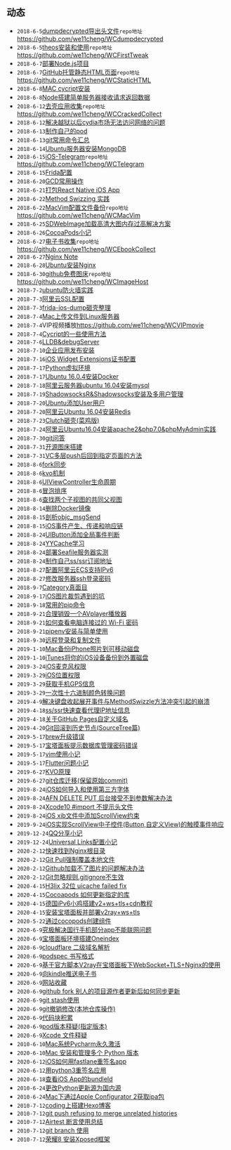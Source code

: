 ## 动态
- ```2018-6-5```[dumpdecrypted导出头文件](https://github.com/we11cheng/WCStudy/blob/master/dumpdecrypted%20%E5%AF%BC%E5%87%BA%E5%A4%B4%E6%96%87%E4%BB%B6.md)```repo地址```<https://github.com/we11cheng/WCdumpdecrypted>
- ```2018-6-5```[theos安装和使用](https://github.com/we11cheng/WCStudy/blob/master/theos%E7%9A%84%E5%AE%89%E8%A3%85%E5%92%8C%E4%BD%BF%E7%94%A8.md)```repo地址```<https://github.com/we11cheng/WCFirstTweak>
- ```2018-6-7```[部署Node.js项目](https://github.com/we11cheng/WCStudy/blob/master/%E9%83%A8%E7%BD%B2Node.js%E5%88%B0%E6%9C%8D%E5%8A%A1%E5%99%A8.md)
- ```2018-6-7```[GitHub托管静态HTML页面](https://github.com/we11cheng/WCStudy/blob/master/GitHub%E6%89%98%E7%AE%A1%E9%9D%99%E6%80%81HTML%E9%A1%B5%E9%9D%A2.md)```repo地址```<https://github.com/we11cheng/WCStaticHTML>
- ```2018-6-8```[MAC cycript安装](https://github.com/we11cheng/WCStudy/blob/master/MAC%20cycript%E5%AE%89%E8%A3%85.md)
- ```2018-6-8```[Node搭建简单服务器接收请求返回数据](https://github.com/we11cheng/WCMockApiJson)
- ```2018-6-12```[去壳应用收集](https://github.com/we11cheng/WCCrackedCollect/blob/master/README.md)```repo地址```<https://github.com/we11cheng/WCCrackedCollect>
- ```2018-6-12```[解决越狱以后cydia市场无法访问网络的问题](https://github.com/we11cheng/WCStudy/blob/master/%E8%B6%8A%E7%8B%B1%E7%9B%B8%E5%85%B3%E8%AE%B0%E5%BD%95.md)
- ```2018-6-13```[制作自己的pod](https://github.com/we11cheng/WCStudy/blob/master/%E5%88%B6%E4%BD%9C%E8%87%AA%E5%B7%B1%E7%9A%84pod%E5%BA%93.md)
- ```2018-6-13```[git常用命令汇总](https://github.com/we11cheng/WCStudy/blob/master/git%E5%B8%B8%E7%94%A8%E5%91%BD%E4%BB%A4.md)
- ```2018-6-14```[Ubuntu服务器安装MongoDB](https://github.com/we11cheng/WCStudy/blob/master/Ubuntu%E6%9C%8D%E5%8A%A1%E5%99%A8%E5%AE%89%E8%A3%85MongoDB.md)
- ```2018-6-15```[iOS-Telegram](https://github.com/we11cheng/WCTelegram/blob/master/README.md)```repo地址```<https://github.com/we11cheng/WCTelegram>
- ```2018-6-15```[Frida配置](https://github.com/we11cheng/WCStudy/blob/master/%E9%85%8D%E7%BD%AEFrida.md)
- ```2018-6-20```[GCD常用操作](https://github.com/we11cheng/WCStudy/blob/master/GCD%E5%B8%B8%E7%94%A8%E6%93%8D%E4%BD%9C.md)
- ```2018-6-21```[打包React Native iOS App](https://github.com/we11cheng/WCStudy/blob/master/%E6%89%93%E5%8C%85React%20Native%20iOS%20App.md)
- ```2018-6-22```[Method Swizzing 实践](https://github.com/we11cheng/WCStudy/blob/master/Method%20Swizzling%E5%AE%9E%E8%B7%B5.md)
- ```2018-6-22```[MacVim配置文件备份](https://github.com/we11cheng/WCMacVim/blob/master/README.md)```repo地址```<https://github.com/we11cheng/WCMacVim>
- ```2018-6-25```[SDWebImage加载高清大图内存过高解决方案](https://blog.csdn.net/benyoulai5/article/details/50462586)
- ```2018-6-26```[CocoaPods小记](https://github.com/we11cheng/WCStudy/blob/master/CocoaPods%E5%B0%8F%E8%AE%B0.md)
- ```2018-6-27```[电子书收集](https://github.com/we11cheng/WCEbookCollect/blob/master/README.md)```repo地址```<https://github.com/we11cheng/WCEbookCollect>
- ```2018-6-27```[Nginx Note](https://github.com/we11cheng/WCStudy/blob/master/Nginx%20Note.md)
- ```2018-6-28```[Ubuntu安装Nginx](https://github.com/we11cheng/WCStudy/blob/master/Ubuntu%E5%AE%89%E8%A3%85Nginx.md)
- ```2018-6-30```[github免费图床](https://github.com/we11cheng/WCImageHost/blob/master/README.md)```repo地址```<https://github.com/we11cheng/WCImageHost>
- ```2018-7-2```[ubuntu防火墙实践](https://github.com/we11cheng/WCStudy/blob/master/ubuntu%E9%98%B2%E7%81%AB%E5%A2%99.md)
- ```2018-7-3```[阿里云SSL配置](https://github.com/we11cheng/WCStudy/blob/master/SSL%20Configuration.md)
- ```2018-7-3```[frida-ios-dump砸壳整理](https://github.com/we11cheng/WCStudy/blob/master/frida-ios-dump.md)
- ```2018-7-4```[Mac上传文件到Linux服务器](https://www.jianshu.com/p/1afd25e7459d)
- ```2018-7-4```VIP视频播放<https://github.com/we11cheng/WCVIPmovie>
- ```2018-7-4```[Cycript的一些使用方法](https://github.com/we11cheng/WCStudy/blob/master/Cycript%E7%9A%84%E4%B8%80%E4%BA%9B%E4%BD%BF%E7%94%A8%E6%96%B9%E6%B3%95.md)
- ```2018-7-6```[LLDB&debugServer](https://github.com/we11cheng/WCStudy/blob/master/LLDB%26debugServer.md)
- ```2018-7-10```[企业应用发布安装](https://github.com/we11cheng/WCStudy/blob/master/%E4%BC%81%E4%B8%9A%E5%BA%94%E7%94%A8%E5%8F%91%E5%B8%83%E5%AE%89%E8%A3%85.md)
- ```2018-7-16```[iOS Widget Extensions证书配置](https://github.com/we11cheng/WCStudy/blob/master/iOS%20Widget%20Extensions%E8%AF%81%E4%B9%A6%E9%85%8D%E7%BD%AE.md)
- ```2018-7-17```[Python虚拟环境](https://github.com/we11cheng/WCStudy/blob/master/Python%E8%99%9A%E6%8B%9F%E7%8E%AF%E5%A2%83.md)
- ```2018-7-17```[Ubuntu 16.0.4安装Docker](https://github.com/we11cheng/WCStudy/blob/master/Ubuntu%2016.0.4%E5%AE%89%E8%A3%85Docker.md)
- ```2018-7-18```[阿里云服务器ubuntu 16.04安装mysql](https://github.com/we11cheng/WCStudy/blob/master/%E9%98%BF%E9%87%8C%E4%BA%91%E6%9C%8D%E5%8A%A1%E5%99%A8ubuntu%2016.04%E5%AE%89%E8%A3%85mysql.md)
- ```2018-7-19```[ShadowsocksR&Shadowsocks安装及多用户管理](https://github.com/we11cheng/WCStudy/blob/master/ShadowsocksR%26Shadowsocks%E5%AE%89%E8%A3%85%E5%8F%8A%E5%A4%9A%E7%94%A8%E6%88%B7%E7%AE%A1%E7%90%86.md)
- ```2018-7-20```[Ubuntu添加User用户](https://github.com/we11cheng/WCStudy/blob/master/Ubuntu%E6%B7%BB%E5%8A%A0User%E7%94%A8%E6%88%B7.md)
- ```2018-7-20```[阿里云Ubuntu 16.04安装Redis](https://github.com/we11cheng/WCStudy/blob/master/%E9%98%BF%E9%87%8C%E4%BA%91Ubuntu%2016.04%E5%AE%89%E8%A3%85Redis.md)
- ```2018-7-23```[Clutch砸壳(菜鸡版)](https://github.com/we11cheng/WCStudy/blob/master/Clutch%E7%A0%B8%E5%A3%B3(%E8%8F%9C%E9%B8%A1%E7%89%88).md)
- ```2018-7-24```[阿里云Ubuntu16.04安装apache2&php7.0&phpMyAdmin实践](https://github.com/we11cheng/WCStudy/blob/master/%E9%98%BF%E9%87%8C%E4%BA%91Ubuntu16.04%E5%AE%89%E8%A3%85apache2%26php7.0%26phpMyAdmin%E5%AE%9E%E8%B7%B5.md)
- ```2018-7-30```[git问答](https://github.com/we11cheng/WCStudy/blob/master/git%E9%97%AE%E7%AD%94(%E4%B8%8D%E5%AE%9A%E6%97%B6%E6%9B%B4%E6%96%B0).md)
- ```2018-7-31```[开源图床搭建](https://github.com/we11cheng/WCStudy/blob/master/%E5%BC%80%E6%BA%90%E5%9B%BE%E5%BA%8A%E6%90%AD%E5%BB%BA.md)
- ```2018-7-31```[VC多层push后回到指定页面的方法](https://github.com/we11cheng/WCStudy/blob/master/VC%E5%A4%9A%E5%B1%82push%E5%90%8E%E5%9B%9E%E5%88%B0%E6%8C%87%E5%AE%9A%E9%A1%B5%E9%9D%A2%E7%9A%84%E6%96%B9%E6%B3%95.md)
- ```2018-8-6```[fork同步](https://github.com/we11cheng/WCStudy/blob/master/fork%E5%90%8C%E6%AD%A5.md)
- ```2018-8-6```[kvo机制](https://github.com/we11cheng/WCStudy/blob/master/KVO%E6%9C%BA%E5%88%B6.md)
- ```2018-8-6```[UIViewController生命周期](https://github.com/we11cheng/WCStudy/blob/master/UIViewController%E7%9A%84%E7%94%9F%E5%91%BD%E5%91%A8%E6%9C%9F.md)
- ```2018-8-6```[冒泡排序](https://github.com/we11cheng/WCStudy/blob/master/%E5%86%92%E6%B3%A1%E6%8E%92%E5%BA%8F.md)
- ```2018-8-6```[查找两个子视图的共同父视图](https://github.com/we11cheng/WCStudy/blob/master/%E6%9F%A5%E6%89%BE%E4%B8%A4%E4%B8%AA%E5%AD%90%E8%A7%86%E5%9B%BE%E7%9A%84%E5%85%B1%E5%90%8C%E7%88%B6%E8%A7%86%E5%9B%BE.md)
- ```2018-8-14```[删除Docker镜像](https://github.com/we11cheng/WCStudy/blob/master/%E5%88%A0%E9%99%A4Docker%E9%95%9C%E5%83%8F.md)
- ```2018-8-15```[剖析objc_msgSend](https://github.com/we11cheng/WCStudy/blob/master/%E5%89%96%E6%9E%90objc_msgSend.md)
- ```2018-8-15```[iOS事件产生、传递和响应链](https://github.com/we11cheng/WCStudy/blob/master/iOS%E4%BA%8B%E4%BB%B6%E4%BA%A7%E7%94%9F%E4%BC%A0%E9%80%92%E5%92%8C%E5%93%8D%E5%BA%94%E9%93%BE.md)
- ```2018-8-24```[UIButton添加全局事件判断](https://github.com/we11cheng/WCStudy/blob/master/UIButton%E6%B7%BB%E5%8A%A0%E5%85%A8%E5%B1%80%E4%BA%8B%E4%BB%B6%E5%88%A4%E6%96%AD.md)
- ```2018-8-24```[YYCache学习](https://github.com/we11cheng/WCStudy/blob/master/YYCache%E5%AD%A6%E4%B9%A0.md)
- ```2018-8-24```[部署Seafile服务器实测](https://github.com/we11cheng/WCStudy/blob/master/%E9%83%A8%E7%BD%B2Seafile%E6%9C%8D%E5%8A%A1%E5%99%A8%E5%AE%9E%E6%B5%8B.md)
- ```2018-8-24```[制作自己ss/ssr订阅地址](https://github.com/we11cheng/WCStudy/blob/master/%E5%88%B6%E4%BD%9C%E8%87%AA%E5%B7%B1ss:ssr%E8%AE%A2%E9%98%85%E5%9C%B0%E5%9D%80.md)
- ```2018-8-27```[配置阿里云ECS支持IPv6](https://github.com/we11cheng/WCStudy/blob/master/%E9%85%8D%E7%BD%AE%E9%98%BF%E9%87%8C%E4%BA%91ECS%E6%94%AF%E6%8C%81IPv6.md)
- ```2018-8-27```[修改服务器ssh登录密码](https://github.com/we11cheng/WCStudy/blob/master/%E4%BF%AE%E6%94%B9%E6%9C%8D%E5%8A%A1%E5%99%A8ssh%E7%99%BB%E5%BD%95%E5%AF%86%E7%A0%81.md)
- ```2018-9-7```[Category真面目](https://github.com/we11cheng/WCStudy/blob/master/Category%E7%9C%9F%E9%9D%A2%E7%9B%AE.md)
- ```2018-9-17```[iOS图片裁剪遇到的坑](https://github.com/we11cheng/WCStudy/blob/master/iOS%E5%9B%BE%E7%89%87%E8%A3%81%E5%89%AA%E9%81%87%E5%88%B0%E7%9A%84%E5%9D%91.md)
- ```2018-9-18```[常用的pip命令](https://github.com/we11cheng/WCStudy/blob/master/%E5%B8%B8%E7%94%A8%E7%9A%84pip%E5%91%BD%E4%BB%A4.md)
- ```2018-9-21```[合理销毁一个AVplayer播放器](https://github.com/we11cheng/WCStudy/blob/master/%E5%90%88%E7%90%86%E9%94%80%E6%AF%81%E4%B8%80%E4%B8%AAAVplayer%E6%92%AD%E6%94%BE%E5%99%A8.md)
- ```2018-9-21```[如何查看电脑连接过的 Wi-Fi 密码](https://github.com/we11cheng/WCStudy/blob/master/%E5%A6%82%E4%BD%95%E6%9F%A5%E7%9C%8B%E7%94%B5%E8%84%91%E8%BF%9E%E6%8E%A5%E8%BF%87%E7%9A%84%20Wi-Fi%20%E5%AF%86%E7%A0%81.md)
- ```2018-9-21```[pipenv安装与简单使用](https://github.com/we11cheng/WCStudy/blob/master/pipenv%E5%AE%89%E8%A3%85%E4%B8%8E%E7%AE%80%E5%8D%95%E4%BD%BF%E7%94%A8.md)
- ```2018-9-30```[远程登录和复制文件](https://github.com/we11cheng/WCStudy/blob/master/%E8%BF%9C%E7%A8%8B%E7%99%BB%E5%BD%95%E5%92%8C%E5%A4%8D%E5%88%B6%E6%96%87%E4%BB%B6.md)
- ```2019-1-10```[Mac备份iPhone照片到可移动磁盘](https://github.com/we11cheng/WCStudy/blob/master/Mac%E5%A4%87%E4%BB%BDiPhone%E7%85%A7%E7%89%87%E5%88%B0%E5%8F%AF%E7%A7%BB%E5%8A%A8%E7%A3%81%E7%9B%98.md)
- ```2019-1-10```[iTunes将你的iOS设备备份到外置磁盘](https://github.com/we11cheng/WCStudy/blob/master/iTunes%E5%B0%86%E4%BD%A0%E7%9A%84iOS%E8%AE%BE%E5%A4%87%E5%A4%87%E4%BB%BD%E5%88%B0%E5%A4%96%E7%BD%AE%E7%A3%81%E7%9B%98.md)
- ```2019-3-24```[iOS麦克风权限](https://github.com/we11cheng/WCStudy/blob/master/iOS%E9%BA%A6%E5%85%8B%E9%A3%8E%E6%9D%83%E9%99%90.md)
- ```2019-3-29```[iOS位置权限](https://github.com/we11cheng/WCStudy/blob/master/iOS%E4%BD%8D%E7%BD%AE%E6%9D%83%E9%99%90.md)
- ```2019-3-29```[获取手机GPS信息](https://github.com/we11cheng/WCStudy/blob/master/%E8%8E%B7%E5%8F%96%E6%89%8B%E6%9C%BAGPS%E4%BF%A1%E6%81%AF.md)
- ```2019-3-29```[一次性十六进制颜色转换问题](https://github.com/we11cheng/WCStudy/blob/master/%E4%B8%80%E6%AC%A1%E6%80%A7%E8%A7%A3%E5%86%B3%E5%8D%81%E5%85%AD%E8%BF%9B%E5%88%B6%E9%A2%9C%E8%89%B2%E9%97%AE%E9%A2%98.md)
- ```2019-4-9```[解决键盘收起展开事件与MethodSwizzle方法冲突引起的崩溃](https://github.com/we11cheng/WCStudy/blob/master/iOS%20%E9%94%AE%E7%9B%98%E4%B8%8EMethodSwizzle%E5%86%B2%E7%AA%81%E9%97%AE%E9%A2%98.md)
- ```2019-4-18```[ss/ssr快速查看代理IP地址信息](https://github.com/we11cheng/WCStudy/blob/master/ss-ssr%E5%BF%AB%E9%80%9F%E6%9F%A5%E7%9C%8B%E4%BB%A3%E7%90%86IP%E5%9C%B0%E5%9D%80%E4%BF%A1%E6%81%AF.md)
- ```2019-4-18```[关于GitHub Pages自定义域名](https://github.com/we11cheng/WCStudy/blob/master/%E5%85%B3%E4%BA%8EGitHub%20Pages%E8%87%AA%E5%AE%9A%E4%B9%89%E5%9F%9F%E5%90%8D.md)
- ```2019-4-20```[Git回滚到历史节点(SourceTree篇)](https://github.com/we11cheng/WCStudy/blob/master/Git%E5%9B%9E%E6%BB%9A%E5%88%B0%E5%8E%86%E5%8F%B2%E8%8A%82%E7%82%B9(SourceTree%E7%AF%87).md)
- ```2019-5-17```[brew升级错误](https://github.com/we11cheng/WCStudy/blob/master/brew%E5%8D%87%E7%BA%A7%E9%94%99%E8%AF%AF.mdhttps://github.com/we11cheng/WCStudy/blob/master/brew%E5%8D%87%E7%BA%A7%E9%94%99%E8%AF%AF.md)
- ```2019-5-17```[宝塔面板提示数据库管理密码错误](https://github.com/we11cheng/WCStudy/blob/master/%E5%AE%9D%E5%A1%94%E9%9D%A2%E6%9D%BF%E6%8F%90%E7%A4%BA%E6%95%B0%E6%8D%AE%E5%BA%93%E7%AE%A1%E7%90%86%E5%AF%86%E7%A0%81%E9%94%99%E8%AF%AF.md)
- ```2019-5-17```[vim使用小记](https://github.com/we11cheng/WCStudy/blob/master/vim%E4%BD%BF%E7%94%A8%E5%B0%8F%E8%AE%B0.md)
- ```2019-5-17```[Flutter问题小记](https://github.com/we11cheng/WCStudy/blob/master/Flutter%E9%97%AE%E9%A2%98%E5%B0%8F%E8%AE%B0.md)
- ```2019-6-27```[KVO原理](https://github.com/we11cheng/WCStudy/blob/master/kVO%E5%8E%9F%E7%90%86.md)
- ```2019-6-27```[git仓库迁移(保留原始commit)](https://github.com/we11cheng/WCStudy/blob/master/git%E4%BB%93%E5%BA%93%E8%BF%81%E7%A7%BB(%E4%BF%9D%E7%95%99%E5%8E%9F%E5%A7%8Bcommit).md)
- ```2019-8-24```[iOS如何导入和使用第三方字体](https://github.com/we11cheng/WCStudy/blob/master/%E5%A6%82%E4%BD%95%E5%AF%BC%E5%85%A5%E5%92%8C%E4%BD%BF%E7%94%A8%E7%AC%AC%E4%B8%89%E6%96%B9%E5%AD%97%E4%BD%93.md)
- ```2019-8-24```[AFN DELETE PUT 后台接受不到参数解决办法](https://github.com/we11cheng/WCStudy/blob/master/AFN%20DELETE%20PUT%20%E5%90%8E%E5%8F%B0%E6%8E%A5%E5%8F%97%E4%B8%8D%E5%88%B0%E5%8F%82%E6%95%B0%E8%A7%A3%E5%86%B3%E5%8A%9E%E6%B3%95.md)
- ```2019-8-24```[Xcode10 #import 不提示头文件](https://github.com/we11cheng/WCStudy/blob/master/Xcode10%20%23import%20%E4%B8%8D%E6%8F%90%E7%A4%BA%E5%A4%B4%E6%96%87%E4%BB%B6.md)
- ```2019-8-24```[iOS xib文件中添加ScrollView约束](https://github.com/we11cheng/WCStudy/blob/master/iOS%20xib%E6%96%87%E4%BB%B6%E4%B8%AD%E6%B7%BB%E5%8A%A0ScrollView%E7%BA%A6%E6%9D%9F.md)
- ```2019-9-24```[iOS实现ScrollView中子控件(Button,自定义View)的触摸事件响应](https://github.com/we11cheng/WCStudy/blob/master/iOS%E5%AE%9E%E7%8E%B0ScrollView%E4%B8%AD%E5%AD%90%E6%8E%A7%E4%BB%B6(Button%2C%E8%87%AA%E5%AE%9A%E4%B9%89View)%E7%9A%84%E8%A7%A6%E6%91%B8%E4%BA%8B%E4%BB%B6%E5%93%8D%E5%BA%94.md)
- ```2019-12-24```[QQ分享小记](https://github.com/we11cheng/WCStudy/blob/master/QQ%E5%88%86%E4%BA%AB%E5%B0%8F%E8%AE%B0.md)
- ```2019-12-24```[Universal Links配置小记](https://github.com/we11cheng/WCStudy/blob/master/Universal%20Links%E9%85%8D%E7%BD%AE%E5%B0%8F%E8%AE%B0.md)
- ```2020-2-12```[快速找到Nginx根目录](https://github.com/we11cheng/WCStudy/blob/master/Nginx%E9%A1%B9%E7%9B%AE%E6%A0%B9%E7%9B%AE%E5%BD%95%E9%97%AE%E9%A2%98.md)
- ```2020-2-12```[Git Pull强制覆盖本地文件](https://github.com/we11cheng/WCStudy/blob/master/Git%20Pull%E5%BC%BA%E5%88%B6%E8%A6%86%E7%9B%96%E6%9C%AC%E5%9C%B0%E6%96%87%E4%BB%B6.md)
- ```2020-2-12```[Github加载不了图片的问题解决办法](https://github.com/we11cheng/WCStudy/blob/master/github%E5%9B%BE%E7%89%87%E5%8A%A0%E8%BD%BD%E9%97%AE%E9%A2%98.md)
- ```2020-2-12```[Git忽略规则.gitignore不生效](https://github.com/we11cheng/WCStudy/blob/master/Git%E5%BF%BD%E7%95%A5%E8%A7%84%E5%88%99.gitignore%E4%B8%8D%E7%94%9F%E6%95%88.md)
- ```2020-4-15```[H3lix 32位 uicache failed fix](https://github.com/we11cheng/WCStudy/blob/master/H3lix%20uicache%20failed%20fix.md)
- ```2020-4-15```[Cocoapods 如何更新指定的库](https://github.com/we11cheng/WCStudy/blob/master/iOS%20Cocoapods%20%E5%A6%82%E4%BD%95%E6%9B%B4%E6%96%B0%E6%8C%87%E5%AE%9A%E7%9A%84%E5%BA%93.md)
- ```2020-4-15```[德国iPv6小鸡搭建v2+ws+tls+cdn教程](https://github.com/we11cheng/WCStudy/blob/master/%E5%BE%B7%E5%9B%BDv6%E5%B0%8F%E9%B8%A1%E6%90%AD%E5%BB%BAv2%2Bws%2Btls%2Bcdn%E6%95%99%E7%A8%8B.md)
- ```2020-4-15```[安装宝塔面板并部署v2ray+ws+tls](https://github.com/we11cheng/WCStudy/blob/master/%E5%AE%89%E8%A3%85%E5%AE%9D%E5%A1%94%E9%9D%A2%E6%9D%BF%E5%B9%B6%E9%83%A8%E7%BD%B2v2ray%2Bws%2Btls.md)
- ```2020-5-22```[通过cocopods创建组件](https://github.com/we11cheng/WCStudy/blob/master/%E9%80%9A%E8%BF%87cocopods%E5%88%9B%E5%BB%BA%E7%BB%84%E4%BB%B6.md)
- ```2020-6-9```[究极解决国行手机部分app不能联网问题](https://github.com/we11cheng/WCStudy/blob/master/%E7%A9%B6%E6%9E%81%E8%A7%A3%E5%86%B3%E5%9B%BD%E8%A1%8C%E6%89%8B%E6%9C%BA%E9%83%A8%E5%88%86app%E4%B8%8D%E8%83%BD%E8%81%94%E7%BD%91%E9%97%AE%E9%A2%98.md)
- ```2020-6-9```[宝塔面板环境搭建Oneindex](https://github.com/we11cheng/WCStudy/blob/master/%E5%AE%9D%E5%A1%94%E9%9D%A2%E6%9D%BF%E7%8E%AF%E5%A2%83%E6%90%AD%E5%BB%BAOneindex.md)
- ```2020-6-9```[cloudflare 二级域名解析](https://github.com/we11cheng/WCStudy/blob/master/cloudflare%20%E4%BA%8C%E7%BA%A7%E5%9F%9F%E5%90%8D%E8%A7%A3%E6%9E%90.md)
- ```2020-6-9```[podspec 书写格式](https://github.com/we11cheng/WCStudy/blob/master/podspec%E4%B9%A6%E5%86%99%E6%A0%BC%E5%BC%8F.md)
- ```2020-6-9```[基于官方脚本V2ray在宝塔面板下WebSocket+TLS+Nginx的使用](https://github.com/we11cheng/WCStudy/blob/master/%E5%9F%BA%E4%BA%8E%E5%AE%98%E6%96%B9%E8%84%9A%E6%9C%ACV2ray%E5%9C%A8%E5%AE%9D%E5%A1%94%E9%9D%A2%E6%9D%BF%E4%B8%8BWebSocket%2BTLS%2BNginx%E7%9A%84%E4%BD%BF%E7%94%A8.md)
- ```2020-6-9```[向kindle推送电子书](https://github.com/we11cheng/WCStudy/blob/master/%E5%90%91kindle%E6%8E%A8%E9%80%81%E7%94%B5%E5%AD%90%E4%B9%A6.md)
- ```2020-6-9```[网站收藏](https://github.com/we11cheng/WCStudy/blob/master/%E7%BD%91%E7%AB%99%E6%94%B6%E8%97%8F.md)
- ```2020-6-9```[github fork 别人的项目源作者更新后如何同步更新](https://github.com/we11cheng/WCStudy/blob/master/github%20fork%20%E5%90%8C%E6%AD%A5%E6%9B%B4%E6%96%B0.md)
- ```2020-6-9```[git stash使用](https://github.com/we11cheng/WCStudy/blob/master/git%20stash%E4%BD%BF%E7%94%A8.md)
- ```2020-6-9```[git撤销修改(本地仓库操作)](https://github.com/we11cheng/WCStudy/blob/master/git%E6%92%A4%E9%94%80%E4%BF%AE%E6%94%B9.md)
- ```2020-6-9```[代码块积累](https://github.com/we11cheng/WCStudy/blob/master/%E4%BB%A3%E7%A0%81%E5%9D%97%E7%A7%AF%E7%B4%AF.md)
- ```2020-6-9```[pod版本释疑(指定版本)](https://github.com/we11cheng/WCStudy/blob/master/pod%E7%89%88%E6%9C%AC%E9%87%8A%E7%96%91.md)
- ```2020-6-9```[Xcode 文件释疑](https://github.com/we11cheng/WCStudy/blob/master/Xcode%E9%87%8A%E7%96%91.md)
- ```2010-6-10```[Mac系统Pycharm永久激活](https://github.com/we11cheng/WCStudy/blob/master/Mac%E7%B3%BB%E7%BB%9FPycharm%E6%B0%B8%E4%B9%85%E6%BF%80%E6%B4%BB.md)
- ```2020-6-10```[Mac 安装和管理多个 Python 版本](https://github.com/we11cheng/WCStudy/blob/master/Mac%20%E5%AE%89%E8%A3%85%E5%92%8C%E7%AE%A1%E7%90%86%E5%A4%9A%E4%B8%AA%20Python%20%E7%89%88%E6%9C%AC.md)
- ```2020-6-12```[iOS如何用fastlane重签名app](https://github.com/we11cheng/WCStudy/blob/master/iOS%E5%A6%82%E4%BD%95%E7%94%A8fastlane%E9%87%8D%E7%AD%BE%E5%90%8Dapp.md)
- ```2020-6-12```[用python3重签名应用](https://github.com/we11cheng/WCStudy/blob/master/iOS%E5%BA%94%E7%94%A8%E9%87%8D%E7%AD%BE%E5%90%8D.md)
- ```2020-6-18```[查看iOS App的bundleId](https://github.com/we11cheng/WCStudy/blob/master/%E6%9F%A5%E7%9C%8BiOS%20App%E7%9A%84bundleId.md)
- ```2010-6-24```[更改Python更新源为国内源](https://github.com/we11cheng/WCStudy/blob/master/%E6%9B%B4%E6%94%B9Python%E6%9B%B4%E6%96%B0%E6%BA%90%E4%B8%BA%E5%9B%BD%E5%86%85%E6%BA%90.md)
- ```2010-6-24```[Mac下通过Apple Configurator 2获取ipa包](https://github.com/we11cheng/WCStudy/blob/master/Mac%E4%B8%8B%E9%80%9A%E8%BF%87Apple%20Configurator%202%E8%8E%B7%E5%8F%96ipa%E5%8C%85.md)
- ```2010-7-12```[coding上搭建Hexo博客](https://github.com/we11cheng/WCStudy/blob/master/coding%E4%B8%8A%E6%90%AD%E5%BB%BAHexo%E5%8D%9A%E5%AE%A2.md)
- ```2010-7-12```[git push refusing to merge unrelated histories](https://github.com/we11cheng/WCStudy/blob/master/refusing%20to%20merge%20unrelated%20histories.md)
- ```2010-7-12```[Airtest 断言使用总结](https://github.com/we11cheng/WCStudy/blob/master/Airtest%20%E6%96%AD%E8%A8%80%E4%BD%BF%E7%94%A8%E6%80%BB%E7%BB%93.md)
- ```2010-7-12```[git branch 使用](https://github.com/we11cheng/WCStudy/blob/master/git%20branch%20%E4%BD%BF%E7%94%A8.md)
- ```2010-7-12```[荣耀8 安装Xposed框架](https://github.com/we11cheng/WCStudy/blob/master/%E8%8D%A3%E8%80%808%20%E5%AE%89%E8%A3%85Xposed%E6%A1%86%E6%9E%B6.md)
